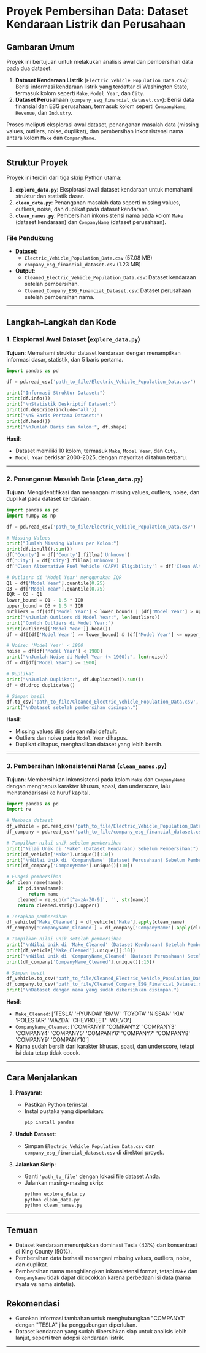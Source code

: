 

# Proyek Pembersihan Data: Dataset Kendaraan Listrik dan Perusahaan

## Gambaran Umum
Proyek ini bertujuan untuk melakukan analisis awal dan pembersihan data pada dua dataset:
1. **Dataset Kendaraan Listrik** (`Electric_Vehicle_Population_Data.csv`): Berisi informasi kendaraan listrik yang terdaftar di Washington State, termasuk kolom seperti `Make`, `Model Year`, dan `City`.
2. **Dataset Perusahaan** (`company_esg_financial_dataset.csv`): Berisi data finansial dan ESG perusahaan, termasuk kolom seperti `CompanyName`, `Revenue`, dan `Industry`.

Proses meliputi eksplorasi awal dataset, penanganan masalah data (missing values, outliers, noise, duplikat), dan pembersihan inkonsistensi nama antara kolom `Make` dan `CompanyName`.

---

## Struktur Proyek
Proyek ini terdiri dari tiga skrip Python utama:

1. **`explore_data.py`**: Eksplorasi awal dataset kendaraan untuk memahami struktur dan statistik dasar.
2. **`clean_data.py`**: Penanganan masalah data seperti missing values, outliers, noise, dan duplikat pada dataset kendaraan.
3. **`clean_names.py`**: Pembersihan inkonsistensi nama pada kolom `Make` (dataset kendaraan) dan `CompanyName` (dataset perusahaan).

### File Pendukung
- **Dataset**:
  - `Electric_Vehicle_Population_Data.csv` (57.08 MB)
  - `company_esg_financial_dataset.csv` (1.23 MB)
- **Output**:
  - `Cleaned_Electric_Vehicle_Population_Data.csv`: Dataset kendaraan setelah pembersihan.
  - `Cleaned_Company_ESG_Financial_Dataset.csv`: Dataset perusahaan setelah pembersihan nama.

---

## Langkah-Langkah dan Kode

### 1. Eksplorasi Awal Dataset (`explore_data.py`)
**Tujuan**: Memahami struktur dataset kendaraan dengan menampilkan informasi dasar, statistik, dan 5 baris pertama.

```python
import pandas as pd

df = pd.read_csv('path_to_file/Electric_Vehicle_Population_Data.csv')

print("Informasi Struktur Dataset:")
print(df.info())
print("\nStatistik Deskriptif Dataset:")
print(df.describe(include='all'))
print("\n5 Baris Pertama Dataset:")
print(df.head())
print("\nJumlah Baris dan Kolom:", df.shape)
```

**Hasil**:
- Dataset memiliki 10 kolom, termasuk `Make`, `Model Year`, dan `City`.
- `Model Year` berkisar 2000-2025, dengan mayoritas di tahun terbaru.

---

### 2. Penanganan Masalah Data (`clean_data.py`)
**Tujuan**: Mengidentifikasi dan menangani missing values, outliers, noise, dan duplikat pada dataset kendaraan.

```python
import pandas as pd
import numpy as np

df = pd.read_csv('path_to_file/Electric_Vehicle_Population_Data.csv')

# Missing Values
print("Jumlah Missing Values per Kolom:")
print(df.isnull().sum())
df['County'] = df['County'].fillna('Unknown')
df['City'] = df['City'].fillna('Unknown')
df['Clean Alternative Fuel Vehicle (CAFV) Eligibility'] = df['Clean Alternative Fuel Vehicle (CAFV) Eligibility'].fillna('Eligibility unknown')

# Outliers di 'Model Year' menggunakan IQR
Q1 = df['Model Year'].quantile(0.25)
Q3 = df['Model Year'].quantile(0.75)
IQR = Q3 - Q1
lower_bound = Q1 - 1.5 * IQR
upper_bound = Q3 + 1.5 * IQR
outliers = df[(df['Model Year'] < lower_bound) | (df['Model Year'] > upper_bound)]
print("\nJumlah Outliers di Model Year:", len(outliers))
print("Contoh Outliers di Model Year:")
print(outliers[['Model Year']].head())
df = df[(df['Model Year'] >= lower_bound) & (df['Model Year'] <= upper_bound)]

# Noise: 'Model Year' < 1900
noise = df[df['Model Year'] < 1900]
print("\nJumlah Noise di Model Year (< 1900):", len(noise))
df = df[df['Model Year'] >= 1900]

# Duplikat
print("\nJumlah Duplikat:", df.duplicated().sum())
df = df.drop_duplicates()

# Simpan hasil
df.to_csv('path_to_file/Cleaned_Electric_Vehicle_Population_Data.csv', index=False)
print("\nDataset setelah pembersihan disimpan.")
```

**Hasil**:
- Missing values diisi dengan nilai default.
- Outliers dan noise pada `Model Year` dihapus.
- Duplikat dihapus, menghasilkan dataset yang lebih bersih.

---

### 3. Pembersihan Inkonsistensi Nama (`clean_names.py`)
**Tujuan**: Membersihkan inkonsistensi pada kolom `Make` dan `CompanyName` dengan menghapus karakter khusus, spasi, dan underscore, lalu menstandarisasi ke huruf kapital.

```python
import pandas as pd
import re

# Membaca dataset
df_vehicle = pd.read_csv('path_to_file/Electric_Vehicle_Population_Data.csv')
df_company = pd.read_csv('path_to_file/company_esg_financial_dataset.csv')

# Tampilkan nilai unik sebelum pembersihan
print("Nilai Unik di 'Make' (Dataset Kendaraan) Sebelum Pembersihan:")
print(df_vehicle['Make'].unique()[:10])
print("\nNilai Unik di 'CompanyName' (Dataset Perusahaan) Sebelum Pembersihan:")
print(df_company['CompanyName'].unique()[:10])

# Fungsi pembersihan
def clean_name(name):
    if pd.isna(name):
        return name
    cleaned = re.sub(r'[^a-zA-Z0-9]', '', str(name))
    return cleaned.strip().upper()

# Terapkan pembersihan
df_vehicle['Make_Cleaned'] = df_vehicle['Make'].apply(clean_name)
df_company['CompanyName_Cleaned'] = df_company['CompanyName'].apply(clean_name)

# Tampilkan nilai unik setelah pembersihan
print("\nNilai Unik di 'Make_Cleaned' (Dataset Kendaraan) Setelah Pembersihan:")
print(df_vehicle['Make_Cleaned'].unique()[:10])
print("\nNilai Unik di 'CompanyName_Cleaned' (Dataset Perusahaan) Setelah Pembersihan:")
print(df_company['CompanyName_Cleaned'].unique()[:10])

# Simpan hasil
df_vehicle.to_csv('path_to_file/Cleaned_Electric_Vehicle_Population_Data.csv', index=False)
df_company.to_csv('path_to_file/Cleaned_Company_ESG_Financial_Dataset.csv', index=False)
print("\nDataset dengan nama yang sudah dibersihkan disimpan.")
```

**Hasil**:
- `Make_Cleaned`: ['TESLA' 'HYUNDAI' 'BMW' 'TOYOTA' 'NISSAN' 'KIA' 'POLESTAR' 'MAZDA' 'CHEVROLET' 'VOLVO']
- `CompanyName_Cleaned`: ['COMPANY1' 'COMPANY2' 'COMPANY3' 'COMPANY4' 'COMPANY5' 'COMPANY6' 'COMPANY7' 'COMPANY8' 'COMPANY9' 'COMPANY10']
- Nama sudah bersih dari karakter khusus, spasi, dan underscore, tetapi isi data tetap tidak cocok.

---

## Cara Menjalankan
1. **Prasyarat**:
   - Pastikan Python terinstal.
   - Instal pustaka yang diperlukan:
     ```bash
     pip install pandas
     ```

2. **Unduh Dataset**:
   - Simpan `Electric_Vehicle_Population_Data.csv` dan `company_esg_financial_dataset.csv` di direktori proyek.

3. **Jalankan Skrip**:
   - Ganti `'path_to_file'` dengan lokasi file dataset Anda.
   - Jalankan masing-masing skrip:
     ```bash
     python explore_data.py
     python clean_data.py
     python clean_names.py
     ```

---

## Temuan
- Dataset kendaraan menunjukkan dominasi Tesla (43%) dan konsentrasi di King County (50%).
- Pembersihan data berhasil menangani missing values, outliers, noise, dan duplikat.
- Pembersihan nama menghilangkan inkonsistensi format, tetapi `Make` dan `CompanyName` tidak dapat dicocokkan karena perbedaan isi data (nama nyata vs nama sintetis).

## Rekomendasi
- Gunakan informasi tambahan untuk menghubungkan "COMPANY1" dengan "TESLA" jika penggabungan diperlukan.
- Dataset kendaraan yang sudah dibersihkan siap untuk analisis lebih lanjut, seperti tren adopsi kendaraan listrik.

---
